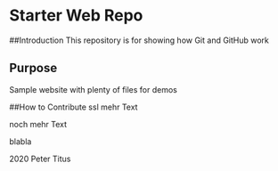 # Starter Web Repo

##Introduction
This repository is for showing how Git and GitHub work

## Purpose

Sample website with plenty of files for demos

##How to Contribute
ssl mehr Text

noch mehr Text

blabla

2020 Peter Titus
